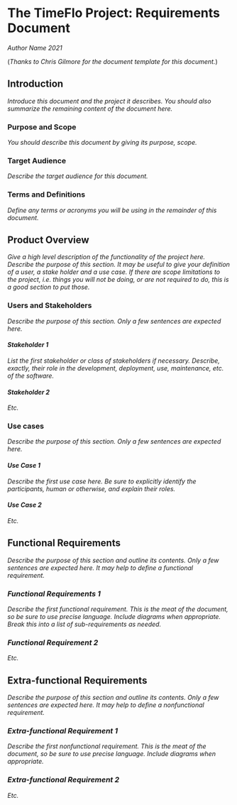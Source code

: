 # The TimeFlo Project: Requirements Document
*Author Name 2021*

(*Thanks to Chris Gilmore for the document template for this
document.*)

## Introduction

*Introduce this document and the project it describes. You should also
summarize the remaining content of the document here.*

### Purpose and Scope

*You should describe this document by giving its purpose, scope.*

### Target Audience

*Describe the target audience for this document.*

### Terms and Definitions

*Define any terms or acronyms you will be using in the remainder of this
document.*

## Product Overview

*Give a high level description of the functionality of the project here.
Describe the purpose of this section. It may be useful to give your
definition of a user, a stake holder and a use case. If there are scope
limitations to the project, i.e. things you will not be doing, or are
not required to do, this is a good section to put those.*

### Users and Stakeholders

*Describe the purpose of this section. Only a few sentences are expected
here.*

#### *Stakeholder 1*

*List the first stakeholder or class of stakeholders if necessary.
Describe, exactly, their role in the development, deployment, use,
maintenance, etc. of the software.*

#### *Stakeholder 2*

*Etc.*

### Use cases

*Describe the purpose of this section. Only a few sentences are expected
here.*

#### *Use Case 1*

*Describe the first use case here. Be sure to explicitly identify the
participants, human or otherwise, and explain their roles.*

#### *Use Case 2*

*Etc.*

## Functional Requirements

*Describe the purpose of this section and outline its contents. Only a
few sentences are expected here. It may help to define a functional
requirement.*

### *Functional Requirements 1*

*Describe the first functional requirement. This is the meat of the
document, so be sure to use precise language. Include diagrams when
appropriate. Break this into a list of sub-requirements as needed.*

### *Functional Requirement 2*

*Etc.*

## Extra-functional Requirements

*Describe the purpose of this section and outline its contents. Only a
few sentences are expected here. It may help to define a nonfunctional
requirement.*

### *Extra-functional Requirement 1*

*Describe the first nonfunctional requirement. This is the meat of the
document, so be sure to use precise language. Include diagrams when
appropriate.*

### *Extra-functional Requirement 2*

*Etc.*
